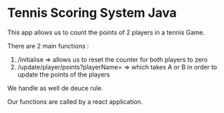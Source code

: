 # Tennis Scoring System Java

This app allows us to count the points of 2 players in a tennis Game.

There are 2 main functions :
1) /initialise => allows us to reset the counter for both players to zero
2) /update/player/points?playerName= => which takes A or B in order to update the points of the players

We handle as well de deuce rule.

Our functions are called by a react application. 